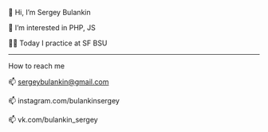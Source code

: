 👋 Hi, I’m Sergey Bulankin

👀 I’m interested in PHP, JS

👨‍💻 Today I practice at SF BSU

________________________________________

How to reach me 

📫 sergeybulankin@gmail.com

📫 instagram.com/bulankinsergey

📫 vk.com/bulankin_sergey
